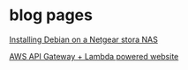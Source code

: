 # blog pages

<a href="pages/StoraLinux1.md">Installing Debian on a Netgear stora NAS</a>

<a href="pages/AWS-website1.md">AWS API Gateway + Lambda powered website</a>
